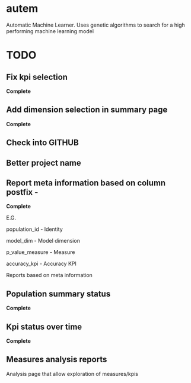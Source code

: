 # autem
Automatic Machine Learner. Uses genetic algorithms to search for a high performing machine learning model

# TODO

## Fix kpi selection

**Complete**

## Add dimension selection in summary page

**Complete**

## Check into GITHUB

## Better project name

## Report meta information based on column postfix - 

**Complete**

E.G.

population_id - Identity

model_dim - Model dimension

p_value_measure - Measure

accuracy_kpi - Accuracy KPI

Reports based on meta information

## Population summary status

**Complete**

## Kpi status over time

**Complete**

## Measures analysis reports

Analysis page that allow exploration of measures/kpis
